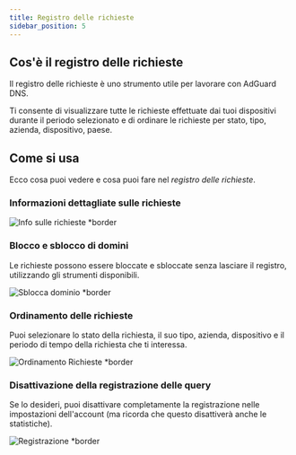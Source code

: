 ```yaml
---
title: Registro delle richieste
sidebar_position: 5
---
```


## Cos'è il registro delle richieste

Il registro delle richieste è uno strumento utile per lavorare con AdGuard DNS.

Ti consente di visualizzare tutte le richieste effettuate dai tuoi dispositivi durante il periodo selezionato e di ordinare le richieste per stato, tipo, azienda, dispositivo, paese.

## Come si usa

Ecco cosa puoi vedere e cosa puoi fare nel _registro delle richieste_.

### Informazioni dettagliate sulle richieste

![Info sulle richieste \*border](https://cdn.adtidy.org/content/kb/dns/private/new_dns/statistics/detailed_info.png)

### Blocco e sblocco di domini

Le richieste possono essere bloccate e sbloccate senza lasciare il registro, utilizzando gli strumenti disponibili.

![Sblocca dominio \*border](https://cdn.adtidy.org/content/kb/dns/private/new_dns/statistics/unblock_domain.png)

### Ordinamento delle richieste

Puoi selezionare lo stato della richiesta, il suo tipo, azienda, dispositivo e il periodo di tempo della richiesta che ti interessa.

![Ordinamento Richieste \*border](https://cdn.adtidy.org/content/kb/dns/private/new_dns/statistics/query_sorted.png)

### Disattivazione della registrazione delle query

Se lo desideri, puoi disattivare completamente la registrazione nelle impostazioni dell'account (ma ricorda che questo disattiverà anche le statistiche).

![Registrazione \*border](https://cdn.adtidy.org/content/kb/dns/private/new_dns/statistics/logging.png)
